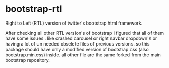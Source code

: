 # bootstrap-rtl
Right to Left (RTL) version of twitter's bootstrap html framework.

After checking all other RTL version's of bootstrap i figured that all of them have some issues .
like crashed carousel or right navbar dropdown's or having a lot of un needed obselete files of previous versions.
so this package should have only a modified version of bootstrap.css (also bootstrap.min.css) inside.
all other file are the same forked from the main bootstrap repository.
